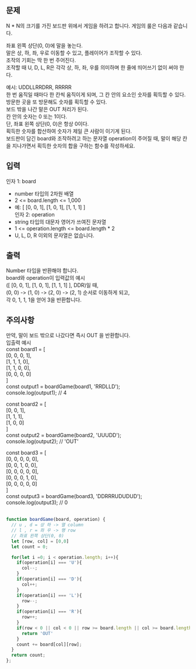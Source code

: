 ## 문제
N * N의 크기를 가진 보드판 위에서 게임을 하려고 합니다. 게임의 룰은 다음과 같습니다.  

좌표 왼쪽 상단(0, 0)에 말을 놓는다.  
말은 상, 하, 좌, 우로 이동할 수 있고, 플레이어가 조작할 수 있다.  
조작의 기회는 딱 한 번 주어진다.  
조작할 때 U, D, L, R은 각각 상, 하, 좌, 우를 의미하며 한 줄에 띄어쓰기 없이 써야 한다.  

예시: UDDLLRRDRR, RRRRR  
한 번 움직일 때마다 한 칸씩 움직이게 되며, 그 칸 안의 요소인 숫자를 획득할 수 있다.  
방문한 곳을 또 방문해도 숫자를 획득할 수 있다.  
보드 밖을 나간 말은 OUT 처리가 된다.  
칸 안의 숫자는 0 또는 1이다.  
단, 좌표 왼쪽 상단(0, 0)은 항상 0이다.  
획득한 숫자를 합산하여 숫자가 제일 큰 사람이 이기게 된다.  
보드판이 담긴 board와 조작하려고 하는 문자열 operation이 주어질 때, 말이 해당 칸을 지나가면서 획득한 숫자의 합을 구하는 함수를 작성하세요.  

## 입력
인자 1: board  
+ number 타입의 2차원 배열  
+ 2 <= board.length <= 1,000  
+ 예: [ [0, 0, 1], [1, 0, 1], [1, 1, 1] ]  
인자 2: operation  
+ string 타입의 대문자 영어가 쓰여진 문자열  
+ 1 <= operation.length <= board.length * 2
+ U, L, D, R 이외의 문자열은 없습니다.
## 출력
Number 타입을 반환해야 합니다.  
board와 operation이 입력값의 예시  
([ [0, 0, 1], [1, 0, 1], [1, 1, 1] ], DDR)일 때,  
(0, 0) -> (1, 0) -> (2, 0) -> (2, 1) 순서로 이동하게 되고,   
각 0, 1, 1, 1을 얻어 3을 반환합니다.  
## 주의사항
만약, 말이 보드 밖으로 나갔다면 즉시 OUT 을 반환합니다.  
입출력 예시  
const board1 = [  
  [0, 0, 0, 1],  
  [1, 1, 1, 0],  
  [1, 1, 0, 0],  
  [0, 0, 0, 0]  
]  
const output1 = boardGame(board1, 'RRDLLD');  
console.log(output1); // 4  

const board2 = [  
  [0, 0, 1],  
  [1, 1, 1],  
  [1, 0, 0]  
]  
const output2 = boardGame(board2, 'UUUDD');  
console.log(output2); // 'OUT'  

const board3 = [  
  [0, 0, 0, 0, 0],  
  [0, 0, 1, 0, 0],  
  [0, 0, 0, 0, 0],  
  [0, 0, 0, 1, 0],  
  [0, 0, 0, 0, 0]  
]  
const output3 = boardGame(board3, 'DDRRRUDUDUD');  
console.log(output3); // 0  
<br/>

```javascript
function boardGame(board, operation) {
  // u , d = 상 하 -> 열 column
  // l , r = 좌 우 -> 행 row
  // 좌표 왼쪽 상단(0, 0)
  let [row, col] = [0,0]
  let count = 0;

  for(let i =0; i < operation.length; i++){
    if(operation[i] === 'U'){
      col--;
    }
    if(operation[i] === 'D'){
      col++;
    }
    if(operation[i] === 'L'){
      row--;
    }
    if(operation[i] === 'R'){
      row++;
    }
    if(row < 0 || col < 0 || row >= board.length || col >= board.length){
      return 'OUT'
    }
    count += board[col][row];
  }
  return count;
};

```